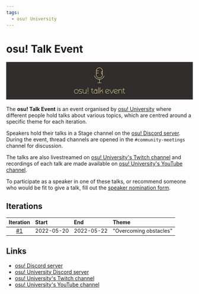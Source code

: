 ```yaml
---
tags:
  - osu! University
---
```


# osu! Talk Event

![osu! Talk Event banner](img/banner.png)

The **osu! Talk Event** is an event organised by [osu! University](/wiki/Community/Discord_servers/osu!_University) where different people hold talks about various topics, which are centred around a specific theme for each iteration.

Speakers hold their talks in a Stage channel on the [osu! Discord server](/wiki/Community/osu!_Discord_server). During the event, thread channels are opened in the `#community-meetings` channel for discussion.

The talks are also livestreamed on [osu! University's Twitch channel](https://twitch.tv/osuuniversity) and recordings of each talk are made available on [osu! University's YouTube channel](https://www.youtube.com/c/osuuniversity).

To participate as a speaker in one of these talks, or recommend someone who would be fit to give a talk, fill out the [speaker nomination form](https://forms.gle/HCD6ac8JwURGh8zx8).

## Iterations

| Iteration | Start | End | Theme |
| :-: | :-- | :-- | :-- |
| [#1](Overcoming_Obstacles) | 2022-05-20 | 2022-05-22 | "Overcoming obstacles" |

## Links

- [osu! Discord server](/wiki/Community/osu!_Discord_server)
- [osu! University Discord server](https://discord.gg/QubdHdnBVg)
- [osu! University's Twitch channel](https://twitch.tv/osuuniversity)
- [osu! University's YouTube channel](https://www.youtube.com/c/osuuniversity)
